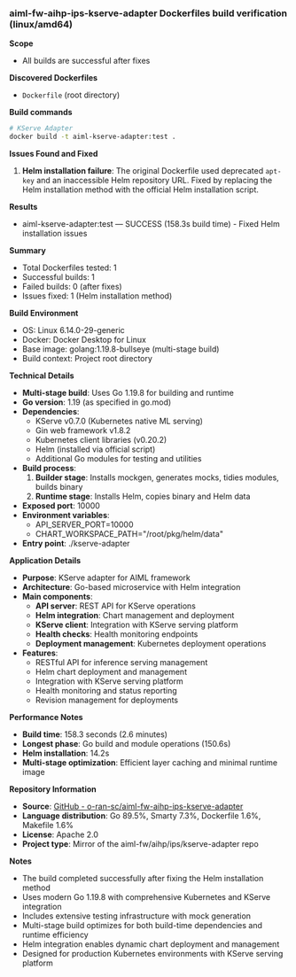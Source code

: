 ### aiml-fw-aihp-ips-kserve-adapter Dockerfiles build verification (linux/amd64)

**Scope**
- All builds are successful after fixes

**Discovered Dockerfiles**
- `Dockerfile` (root directory)

**Build commands**
```bash
# KServe Adapter
docker build -t aiml-kserve-adapter:test .
```

**Issues Found and Fixed**
1. **Helm installation failure**: The original Dockerfile used deprecated `apt-key` and an inaccessible Helm repository URL. Fixed by replacing the Helm installation method with the official Helm installation script.

**Results**
- aiml-kserve-adapter:test — SUCCESS (158.3s build time) - Fixed Helm installation issues

**Summary**
- Total Dockerfiles tested: 1
- Successful builds: 1
- Failed builds: 0 (after fixes)
- Issues fixed: 1 (Helm installation method)

**Build Environment**
- OS: Linux 6.14.0-29-generic
- Docker: Docker Desktop for Linux
- Base image: golang:1.19.8-bullseye (multi-stage build)
- Build context: Project root directory

**Technical Details**
- **Multi-stage build**: Uses Go 1.19.8 for building and runtime
- **Go version**: 1.19 (as specified in go.mod)
- **Dependencies**: 
  - KServe v0.7.0 (Kubernetes native ML serving)
  - Gin web framework v1.8.2
  - Kubernetes client libraries (v0.20.2)
  - Helm (installed via official script)
  - Additional Go modules for testing and utilities
- **Build process**: 
  1. **Builder stage**: Installs mockgen, generates mocks, tidies modules, builds binary
  2. **Runtime stage**: Installs Helm, copies binary and Helm data
- **Exposed port**: 10000
- **Environment variables**:
  - API_SERVER_PORT=10000
  - CHART_WORKSPACE_PATH="/root/pkg/helm/data"
- **Entry point**: ./kserve-adapter

**Application Details**
- **Purpose**: KServe adapter for AIML framework
- **Architecture**: Go-based microservice with Helm integration
- **Main components**:
  - **API server**: REST API for KServe operations
  - **Helm integration**: Chart management and deployment
  - **KServe client**: Integration with KServe serving platform
  - **Health checks**: Health monitoring endpoints
  - **Deployment management**: Kubernetes deployment operations
- **Features**:
  - RESTful API for inference serving management
  - Helm chart deployment and management
  - Integration with KServe serving platform
  - Health monitoring and status reporting
  - Revision management for deployments

**Performance Notes**
- **Build time**: 158.3 seconds (2.6 minutes)
- **Longest phase**: Go build and module operations (150.6s)
- **Helm installation**: 14.2s
- **Multi-stage optimization**: Efficient layer caching and minimal runtime image

**Repository Information**
- **Source**: [GitHub - o-ran-sc/aiml-fw-aihp-ips-kserve-adapter](https://github.com/o-ran-sc/aiml-fw-aihp-ips-kserve-adapter.git)
- **Language distribution**: Go 89.5%, Smarty 7.3%, Dockerfile 1.6%, Makefile 1.6%
- **License**: Apache 2.0
- **Project type**: Mirror of the aiml-fw/aihp/ips/kserve-adapter repo

**Notes**
- The build completed successfully after fixing the Helm installation method
- Uses modern Go 1.19.8 with comprehensive Kubernetes and KServe integration
- Includes extensive testing infrastructure with mock generation
- Multi-stage build optimizes for both build-time dependencies and runtime efficiency
- Helm integration enables dynamic chart deployment and management
- Designed for production Kubernetes environments with KServe serving platform
